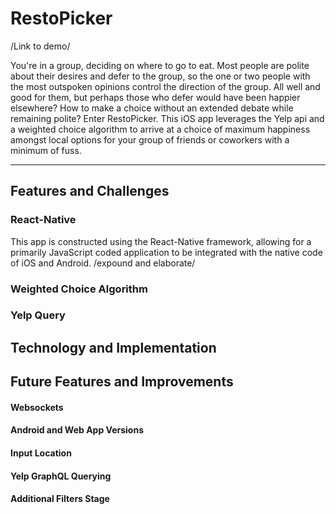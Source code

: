 # RestoPicker
/Link to demo/

You're in a group, deciding on where to go to eat. Most people are polite
about their desires and defer to the group, so the one or two people with
the most outspoken opinions control the direction of the group. All well
and good for them, but perhaps those who defer would have been happier
elsewhere? How to make a choice without an extended debate while remaining polite?
Enter RestoPicker. This iOS app leverages the Yelp api and a weighted
choice algorithm to arrive at a choice of maximum happiness amongst local
options for your group of friends or coworkers with a minimum of fuss.
_____

## Features and Challenges

### React-Native

This app is constructed using the React-Native framework, allowing for
a primarily JavaScript coded application to be integrated with the native
code of iOS and Android. /expound and elaborate/

### Weighted Choice Algorithm



### Yelp Query

## Technology and Implementation


## Future Features and Improvements

#### Websockets

#### Android and Web App Versions

#### Input Location

#### Yelp GraphQL Querying

#### Additional Filters Stage

